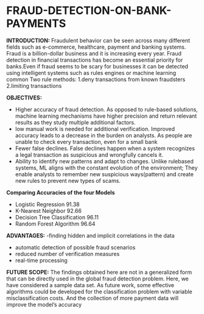 # FRAUD-DETECTION-ON-BANK-PAYMENTS

**INTRODUCTION:**
Fraudulent behavior can be seen across many different fields such as e-commerce, healthcare, payment and banking systems. Fraud is a billion-dollar business and it is increasing every year. Fraud detection in financial transactions has become an essential priority for banks.Even if fraud seems to be scary for businesses it can be detected using intelligent systems such as rules engines or machine learning
 common Two rule methods:
1.deny transactions from known fraudsters
2.limiting transactions

**OBJECTIVES:**
- Higher accuracy of fraud detection. As opposed to rule-based solutions,
machine learning mechanisms have higher precision and return relevant results
as they study multiple additional factors.
- low manual work is needed for additional verification. Improved accuracy leads to a decrease in the burden on analysts. As people are unable to
check every transaction, even for a small bank
- Fewer false declines. False declines happen when a system recognizes a legal
transaction as suspicious and wrongfully cancels it.
- Ability to identify new patterns and adapt to changes. Unlike rulebased systems, ML aligns with the constant evolution of the environment;
They enable analysts to remember new suspicious ways(pattern) and create
new rules to prevent new types of scams.

**Comparing Accuracies of the four Models**
- Logistic Regression 91.38
- K-Nearest Neighbor 92.66
- Decision Tree Classification  96.11
- Random Forest Algorithm 96.64

**ADVANTAGES:**
-finding hidden and implicit correlations in the data
- automatic detection of possible fraud scenarios
- reduced number of verification measures
- real-time processing

**FUTURE SCOPE:**
The findings obtained here are not in a generalized form that can be directly used
in the global fraud detection problem. Here, we have considered a sample data set.
As future work, some effective algorithms could be developed for the classification
problem with variable misclassification costs.
And the collection of more payment data will improve the model’s accuracy


